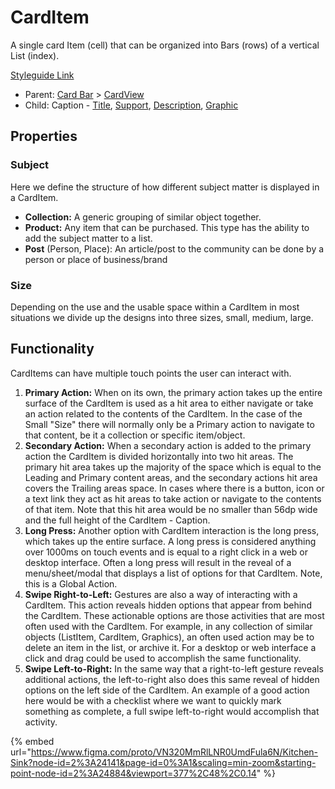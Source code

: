 # CardItem

A single card Item (cell) that can be organized into Bars (rows) of a vertical List (index).

[Styleguide Link](https://zpl.io/VQy7E3x)

* Parent: [Card Bar](card-bar.md) > [CardView](./)
* Child: Caption - [Title](../../overview/caption/cap-title.md), [Support](../../overview/caption/cap-support.md), [Description](../../overview/caption/cap-descript.md), [Graphic](../../overview/graphic/)

## Properties

### Subject

Here we define the structure of how different subject matter is displayed in a CardItem.

* **Collection:** A generic grouping of similar object together.
* **Product:** Any item that can be purchased. This type has the ability to add the subject matter to a list.
* **Post** (Person, Place): An article/post to the community can be done by a person or place of business/brand

### Size

Depending on the use and the usable space within a CardItem in most situations we divide up the designs into three sizes, small, medium, large.

## Functionality

CardItems can have multiple touch points the user can interact with.

1. **Primary Action:** When on its own, the primary action takes up the entire surface of the CardItem is used as a hit area to either navigate or take an action related to the contents of the CardItem. In the case of the Small "Size" there will normally only be a Primary action to navigate to that content, be it a collection or specific item/object.
2. **Secondary Action:** When a secondary action is added to the primary action the CardItem is divided horizontally into two hit areas. The primary hit area takes up the majority of the space which is equal to the Leading and Primary content areas, and the secondary actions hit area covers the Trailing areas space. In cases where there is a button, icon or a text link they act as hit areas to take action or navigate to the contents of that item. Note that this hit area would be no smaller than 56dp wide and the full height of the CardItem - Caption.
3. **Long Press:** Another option with CardItem interaction is the long press, which takes up the entire surface. A long press is considered anything over 1000ms on touch events and is equal to a right click in a web or desktop interface. Often a long press will result in the reveal of a menu/sheet/modal that displays a list of options for that CardItem. Note, this is a Global Action.
4. **Swipe Right-to-Left:** Gestures are also a way of interacting with a CardItem. This action reveals hidden options that appear from behind the CardItem. These actionable options are those activities that are most often used with the CardItem. For example, in any collection of similar objects (ListItem, CardItem, Graphics), an often used action may be to delete an item in the list, or archive it. For a desktop or web interface a click and drag could be used to accomplish the same functionality.
5. **Swipe Left-to-Right:** In the same way that a right-to-left gesture reveals additional actions, the left-to-right also does this same reveal of hidden options on the left side of the CardItem. An example of a good action here would be with a checklist where we want to quickly mark something as complete, a full swipe left-to-right would accomplish that activity.



{% embed url="https://www.figma.com/proto/VN320MmRlLNR0UmdFula6N/Kitchen-Sink?node-id=2%3A24141&page-id=0%3A1&scaling=min-zoom&starting-point-node-id=2%3A24884&viewport=377%2C48%2C0.14" %}
